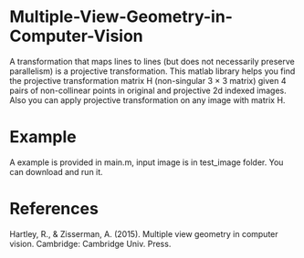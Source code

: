# Multiple-View-Geometry-in-Computer-Vision

A transformation that maps lines to lines (but does not necessarily preserve parallelism) is a projective transformation.
This matlab library helps you find the projective transformation matrix H (non-singular 3 × 3 matrix) given 4 pairs of non-collinear points in original and projective 2d indexed images. Also you can apply projective transformation on any image with matrix H. 

# Example
A example is provided in main.m, input image is in test_image folder. You can download and run it. 

# References
Hartley, R., & Zisserman, A. (2015). Multiple view geometry in computer vision. Cambridge: Cambridge Univ. Press. 
